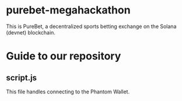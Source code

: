# purebet-megahackathon
This is PureBet, a decentralized sports betting exchange on the Solana (devnet) blockchain. 
# Guide to our repository
## script.js
This file handles connecting to the Phantom Wallet.
